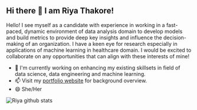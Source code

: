 ## Hi there 👋 I am Riya Thakore!

<!--
**RiyaThakore/RiyaThakore** is a ✨ _special_ ✨ repository because its `README.md` (this file) appears on your GitHub profile.-->

Hello! I see myself as a candidate with experience in working in a fast-paced, dynamic environment of data analysis domain to develop models and build metrics to provide deep key insights and influence the decision-making of an organization. I have a keen eye for research especially in applications of machine learning in healthcare domain. I would be excited to collaborate on any opportunities that can align with these interests of mine!


- 🔭 I'm currently working on enhancing my existing skillsets in field of data science, data engineering and machine learning.
- 📫 Visit my [portfolio website](https://riyathakore.github.io/) for background overview.
- 😄 She/Her

![Riya github stats](https://github-readme-stats.vercel.app/api?username=RiyaThakore&theme=radical&show_icons=true)

